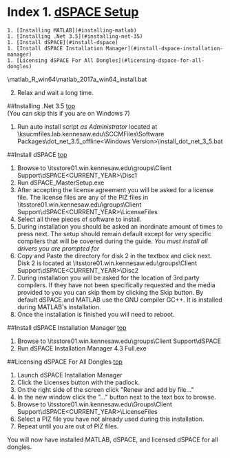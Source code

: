 # Index  1. [dSPACE Setup](#dspace-setup)
	1. [Installing MATLAB](#installing-matlab)
	1. [Installing .Net 3.5](#installing-net-35)
	1. [Install dSPACE](#install-dspace)
	1. [Install dSPACE Installation Manager](#install-dspace-installation-manager)
	1. [Licensing dSPACE For All Dongles](#licensing-dspace-for-all-dongles)

<!doctype

#dSPACE Setup
[top](#index)  

##Installing MATLAB
[top](#index)  

1. Run auto install script *as Administrator*  located at \\inas2.win.kennesaw.edu\applications\MATLAB\MATLAB <YearVersion>\matlab_R<YearVersion>_win64\matlab_2017a_win64_install.bat
2. Relax and wait a long time.

##Installing .Net 3.5
[top](#index)  
(You can skip this if you are on Windows 7)

1. Run auto install script *as Administrator* located at \\ksucmfiles.lab.kennesaw.edu\SCCMFiles\Software Packages\dot_net_3.5_offline\<Windows Version>\install_dot_net_3_5.bat

##Install dSPACE
[top](#index)  

1. Browse to \\itsstore01.win.kennesaw.edu\groups\Client Support\dSPACE\<CURRENT_YEAR>\Disc1
2. Run dSPACE_MasterSetup.exe
3. After accepting the license agreement you will be asked for a license file. The license files are any of the PIZ files in \\itsstore01.win.kennesaw.edu\groups\Client Support\dSPACE\<CURRENT_YEAR>\LicenseFiles
4. Select all three pieces of software to install.
5. During installation you should be asked an inordinate amount of times to press next. The setup should remain default except for very specific compilers that will be covered during the guide. *You must install all drivers you are prompted for*
6. Copy and Paste the directory for disk 2 in the textbox and click next. Disk 2 is located at \\itsstore01.win.kennesaw.edu\groups\Client Support\dSPACE\<CURRENT_YEAR>\Disc2
7. During installation you will be asked for the location of 3rd party compilers. If they have not been specifically requested and the media provided to you you can skip them by clicking the Skip button. By default dSPACE and MATLAB use the GNU compiler GC++. It is installed during MATLAB's installation.
8. Once the installation is finished you will need to reboot.

##Install dSPACE Installation Manager
[top](#index)  

1. Browse to \\itsstore01.win.kennesaw.edu\groups\Client Support\dSPACE
2. Run dSPACE Installation Manager 4.3 Full.exe

##Licensing dSPACE For All Dongles
[top](#index)  

1. Launch dSPACE Installation Manager
2. Click the Licenses button with the padlock.
3. On the right side of the screen click "Renew and add by file..."
4. In the new window click the "..." button next to the text box to browse.
5. Browse to \\itsstore01.win.kennesaw.edu\Groups\Client Support\dSPACE\<CURRENT_YEAR>\LicenseFiles
6. Select a PIZ file you have not already used during this installation.
7. Repeat until you are out of PIZ files.

You will now have installed MATLAB, dSPACE, and licensed dSPACE for all dongles.


